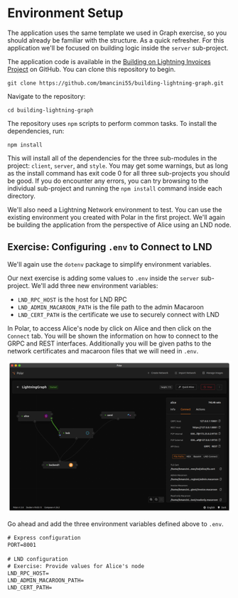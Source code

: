 # Environment Setup

The application uses the same template we used in Graph exercise, so you should already be familiar with the structure. As a quick refresher. For this application we'll be focused on building logic inside the `server` sub-project.

The application code is available in the [Building on Lightning Invoices Project](https://github.com/bmancini55/building-lightning-invoices) on GitHub. You can clone this repository to begin.

```
git clone https://github.com/bmancini55/building-lightning-graph.git
```

Navigate to the repository:

```
cd building-lightning-graph
```

The repository uses `npm` scripts to perform common tasks. To install the dependencies, run:

```
npm install
```

This will install all of the dependencies for the three sub-modules in the project: `client`, `server`, and `style`. You may get some warnings, but as long as the install command has exit code 0 for all three sub-projects you should be good. If you do encounter any errors, you can try browsing to the individual sub-project and running the `npm install` command inside each directory.

We'll also need a Lightning Network environment to test. You can use the existing environment you created with Polar in the first project. We'll again be building the application from the perspective of Alice using an LND node.

## Exercise: Configuring `.env` to Connect to LND

We'll again use the `dotenv` package to simplify environment variables.

Our next exercise is adding some values to `.env` inside the `server` sub-project. We'll add three new environment variables:

- `LND_RPC_HOST` is the host for LND RPC
- `LND_ADMIN_MACAROON_PATH` is the file path to the admin Macaroon
- `LND_CERT_PATH` is the certificate we use to securely connect with LND

In Polar, to access Alice's node by click on Alice and then click on the `Connect` tab. You will be shown the information on how to connect to the GRPC and REST interfaces. Additionally you will be given paths to the network certificates and macaroon files that we will need in `.env`.

![Connect to Alice](../images/ch1_polar_connect_to_alice.png)

Go ahead and add the three environment variables defined above to `.env`.

```
# Express configuration
PORT=8001

# LND configuration
# Exercise: Provide values for Alice's node
LND_RPC_HOST=
LND_ADMIN_MACAROON_PATH=
LND_CERT_PATH=
```
